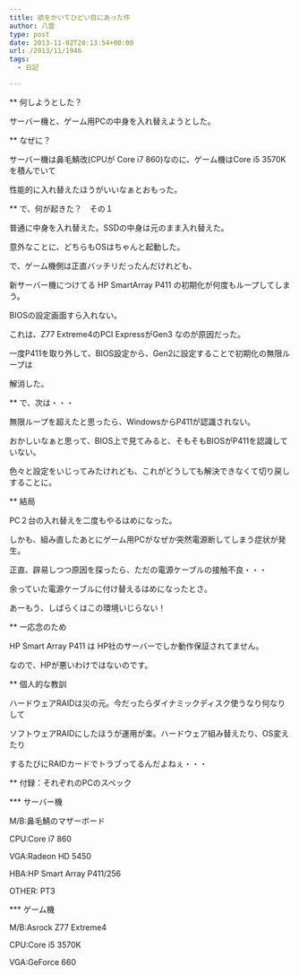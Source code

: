 ```yaml
---
title: 欲をかいてひどい目にあった件
author: 八雲
type: post
date: 2013-11-02T20:13:54+00:00
url: /2013/11/1946
tags:
  - 日記

---
```

** 何しようとした？
  
サーバー機と、ゲーム用PCの中身を入れ替えようとした。

** なぜに？
  
サーバー機は鼻毛鯖改(CPUが Core i7 860)なのに、ゲーム機はCore i5 3570Kを積んでいて
  
性能的に入れ替えたほうがいいなぁとおもった。

** で、何が起きた？　その１
  
普通に中身を入れ替えた。SSDの中身は元のまま入れ替えた。
  
意外なことに、どちらもOSはちゃんと起動した。

で、ゲーム機側は正直バッチリだったんだけれども、
  
新サーバー機につけてる HP SmartArray P411 の初期化が何度もループしてしまう。
  
BIOSの設定画面すら入れない。

これは、Z77 Extreme4のPCI ExpressがGen3 なのが原因だった。
  
一度P411を取り外して、BIOS設定から、Gen2に設定することで初期化の無限ループは
  
解消した。

** で、次は・・・
  
無限ループを超えたと思ったら、WindowsからP411が認識されない。
  
おかしいなぁと思って、BIOS上で見てみると、そもそもBIOSがP411を認識していない。
  
色々と設定をいじってみたけれども、これがどうしても解決できなくて切り戻しすることに。

** 結局
  
PC２台の入れ替えを二度もやるはめになった。
  
しかも、組み直したあとにゲーム用PCがなぜか突然電源断してしまう症状が発生。
  
正直、辟易しつつ原因を探ったら、ただの電源ケーブルの接触不良・・・
  
余っていた電源ケーブルに付け替えるはめになったとさ。
  
あーもう、しばらくはこの環境いじらない！

** 一応念のため
  
HP Smart Array P411 は HP社のサーバーでしか動作保証されてません。
  
なので、HPが悪いわけではないのです。

** 個人的な教訓
  
ハードウェアRAIDは災の元。今だったらダイナミックディスク使うなり何なりして
  
ソフトウェアRAIDにしたほうが運用が楽。ハードウェア組み替えたり、OS変えたり
  
するたびにRAIDカードでトラブってるんだよねぇ・・・

** 付録：それぞれのPCのスペック
  
\*** サーバー機
  
M/B:鼻毛鯖のマザーボード
  
CPU:Core i7 860
  
VGA:Radeon HD 5450
  
HBA:HP Smart Array P411/256
  
OTHER: PT3

\*** ゲーム機
  
M/B:Asrock Z77 Extreme4
  
CPU:Core i5 3570K
  
VGA:GeForce 660
